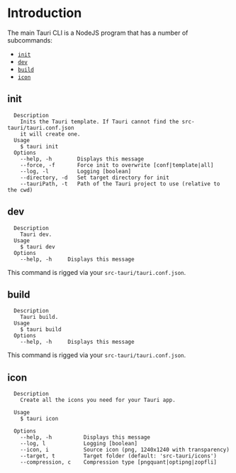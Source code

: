 # Introduction

The main Tauri CLI is a NodeJS program that has a number of subcommands:

-   [`init`](/docs/cli#init)
-   [`dev`](/docs/cli#dev)
-   [`build`](/docs/cli#build)
-   [`icon`](/docs/cli#icon)

## init

```
  Description
    Inits the Tauri template. If Tauri cannot find the src-tauri/tauri.conf.json
    it will create one.
  Usage
    $ tauri init
  Options
    --help, -h        Displays this message
    --force, -f       Force init to overwrite [conf|template|all]
    --log, -l         Logging [boolean]
    --directory, -d   Set target directory for init
    --tauriPath, -t   Path of the Tauri project to use (relative to the cwd)
```

## dev

```
  Description
    Tauri dev.
  Usage
    $ tauri dev
  Options
    --help, -h     Displays this message
```

This command is rigged via your `src-tauri/tauri.conf.json`.

## build

```
  Description
    Tauri build.
  Usage
    $ tauri build
  Options
    --help, -h     Displays this message
```

This command is rigged via your `src-tauri/tauri.conf.json`.

## icon

```
  Description
    Create all the icons you need for your Tauri app.

  Usage
    $ tauri icon

  Options
    --help, -h          Displays this message
    --log, l            Logging [boolean]
    --icon, i           Source icon (png, 1240x1240 with transparency)
    --target, t         Target folder (default: 'src-tauri/icons')
    --compression, c    Compression type [pngquant|optipng|zopfli]
```
